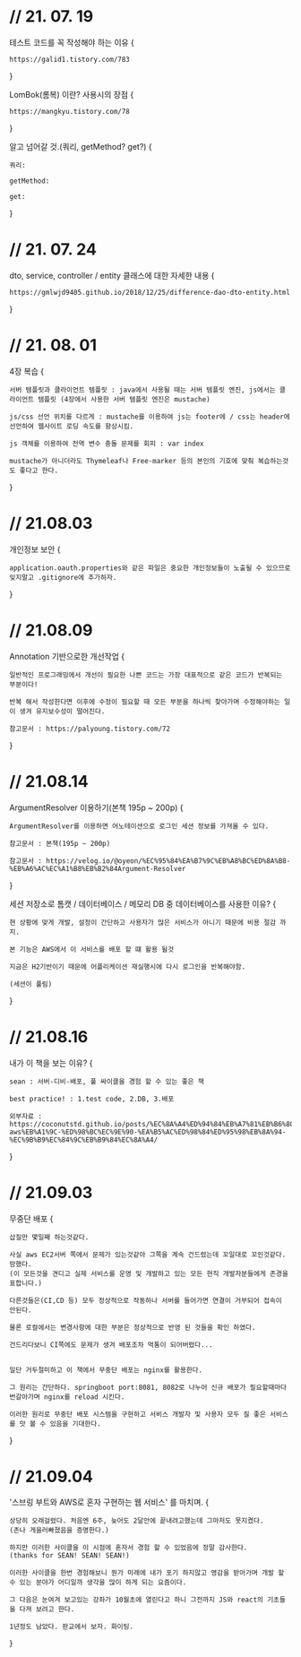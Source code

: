 # // 21. 07. 19

테스트 코드를 꼭 작성해야 하는 이유 {

    https://galid1.tistory.com/783

}

LomBok(롬복) 이란? 사용시의 장점 {

    https://mangkyu.tistory.com/78

}

알고 넘어갈 것.(쿼리, getMethod? get?) {

    쿼리:

    getMethod:

    get:

}

# // 21. 07. 24

dto, service, controller / entity 클래스에 대한 자세한 내용 {

    https://gmlwjd9405.github.io/2018/12/25/difference-dao-dto-entity.html

}

# // 21. 08. 01

4장 복습 {

    서버 템플릿과 클라이언트 템플릿 : java에서 사용될 때는 서버 템플릿 엔진, js에서는 클라이언트 템플릿 (4장에서 사용한 서버 템플릿 엔진은 mustache)
    
    js/css 선언 위치를 다르게 : mustache를 이용하여 js는 footer에 / css는 header에 선언하여 웹사이트 로딩 속도를 향상시킴.

    js 객체를 이용하여 전역 변수 충돌 문제를 회피 : var index

    mustache가 아니더라도 Thymeleaf나 Free-marker 등의 본인의 기호에 맞춰 복습하는것도 좋다고 한다.
    
}

# // 21.08.03

개인정보 보안 {

    application.oauth.properties와 같은 파일은 중요한 개인정보들이 노출될 수 있으므로 잊지말고 .gitignore에 추가하자.

}

# // 21.08.09

Annotation 기반으로한 개선작업 {

    일반적인 프로그래밍에서 개선이 필요한 나쁜 코드는 가장 대표적으로 같은 코드가 반복되는 부분이다!

    반복 해서 작성한다면 이후에 수정이 필요할 때 모든 부분을 하나씩 찾아가며 수정해야하는 일이 생겨 유지보수성이 떨어진다.

    참고문서 : https://palyoung.tistory.com/72

}

# // 21.08.14

ArgumentResolver 이용하기(본책 195p ~ 200p) {

    ArgumentResolver를 이용하면 어노테이션으로 로그인 세션 정보를 가져올 수 있다.

    참고문서 : 본책(195p ~ 200p)

    참고문서 : https://velog.io/@oyeon/%EC%95%84%EA%B7%9C%EB%A8%BC%ED%8A%B8-%EB%A6%AC%EC%A1%B8%EB%B2%84Argument-Resolver

}

세션 저장소로 톰캣 / 데이터베이스 / 메모리 DB 중 데이터베이스를 사용한 이유? {

    현 상황에 맞게 개발, 설정이 간단하고 사용자가 많은 서비스가 아니기 때문에 비용 절감 까지.

    본 기능은 AWS에서 이 서비스를 배포 할 떄 활용 될것

    지금은 H2기반이기 때문에 어플리케이션 재실행시에 다시 로그인을 반복해야함.

    (세션이 풀림)

}

# // 21.08.16

내가 이 책을 보는 이유? {

    sean : 서버-디비-배포, 풀 싸이클을 경험 할 수 있는 좋은 책

    best practice! : 1.test code, 2.DB, 3.배포
    
    외부자료 : https://coconutstd.github.io/posts/%EC%8A%A4%ED%94%84%EB%A7%81%EB%B6%80%ED%8A%B8%EC%99%80-aws%EB%A1%9C-%ED%98%BC%EC%9E%90-%EA%B5%AC%ED%98%84%ED%95%98%EB%8A%94-%EC%9B%B9%EC%84%9C%EB%B9%84%EC%8A%A4/

}

# // 21.09.03 

무중단 배포 {

    삽질만 몇일째 하는것같다.

    사실 aws EC2서버 쪽에서 문제가 있는것같아 그쪽을 계속 건드렸는데 꼬일대로 꼬인것같다. 망했다.
    (이 모든것을 견디고 실제 서비스를 운영 및 개발하고 있는 모든 현직 개발자분들에게 존경을 표합니다.)
    
    다른것들은(CI,CD 등) 모두 정상적으로 작동하나 서버를 들어가면 연결이 거부되어 접속이 안된다.

    물론 로컬에서는 변경사항에 대한 부분은 정상적으로 반영 된 것들을 확인 하였다.

    건드리다보니 CI쪽에도 문제가 생겨 배포조차 먹통이 되어버렸다...

    
    일단 거두절미하고 이 책에서 무중단 배포는 nginx를 활용한다.

    그 원리는 간단하다. springboot port:8081, 8082로 나누어 신규 배포가 필요할때마다 번갈아가며 nginx를 reload 시킨다.

    이러한 원리로 무중단 배포 시스템을 구현하고 서비스 개발자 및 사용자 모두 질 좋은 서비스를 맛 볼 수 있음을 기대한다.

}

# // 21.09.04

'스브링 부트와 AWS로 혼자 구현하는 웹 서비스' 를 마치며. {

    상당히 오래걸렸다. 처음엔 6주, 늦어도 2달안에 끝내려고했는데 그마저도 못지켰다.
    (존나 게을러빠졌음을 증명한다.)

    하지만 이러한 사이클을 이 시점에 혼자서 경험 할 수 있었음에 정말 감사한다.
    (thanks for SEAN! SEAN! SEAN!)

    이러한 사이클을 한번 경험해보니 뭔가 미래에 내가 포기 하지않고 영감을 받아가며 개발 할 수 있는 분야가 어디일까 생각을 많이 하게 되는 요즘이다.

    그 다음은 눈여겨 보고있는 강좌가 10월초에 열린다고 하니 그전까지 JS와 react의 기초들을 다져 보려고 한다.

    1년정도 남았다. 판교에서 보자. 화이팅.
}